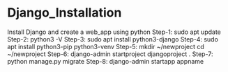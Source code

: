 # Django_Installation
Install Django and create a web_app using python
Step-1:
	sudo apt update
Step-2:
	python3 -V
Step-3:
	sudo apt install python3-django
Step-4:
	sudo apt install python3-pip python3-venv
Step-5:
	mkdir ~/newproject
	cd ~/newproject
Step-6:
	django-admin startproject djangoproject .
Step-7:
	python manage.py migrate
Step-8:
	django-admin startapp appname
	
